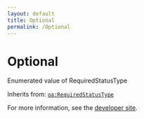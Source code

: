 ```yaml
---
layout: default
title: Optional
permalink: /Optional
---
```


# Optional
Enumerated value of RequiredStatusType

Inherits from: [`oa:RequiredStatusType`](https://openactive.io/RequiredStatusType)

For more information, see the [developer site](https://developer.openactive.io/data-model/types/).
